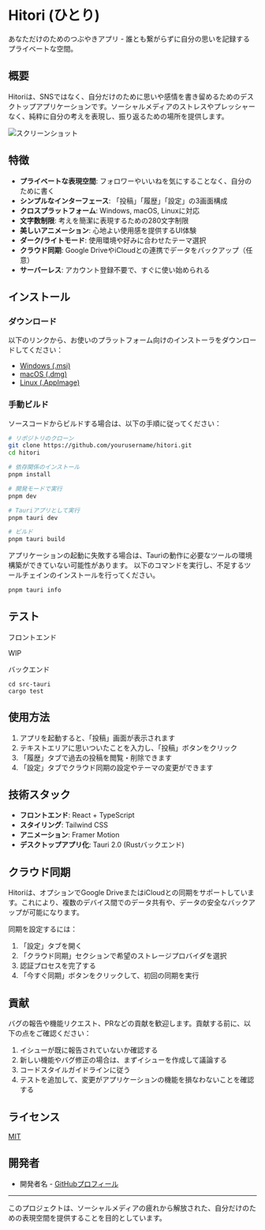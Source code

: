 # Hitori (ひとり)

あなただけのためのつぶやきアプリ - 誰とも繋がらずに自分の思いを記録するプライベートな空間。

## 概要

Hitoriは、SNSではなく、自分だけのために思いや感情を書き留めるためのデスクトップアプリケーションです。ソーシャルメディアのストレスやプレッシャーなく、純粋に自分の考えを表現し、振り返るための場所を提供します。

![スクリーンショット](./screenshot.png) <!-- 実際のアプリのスクリーンショットに差し替えてください -->

## 特徴

- **プライベートな表現空間**: フォロワーやいいねを気にすることなく、自分のために書く
- **シンプルなインターフェース**: 「投稿」「履歴」「設定」の3画面構成
- **クロスプラットフォーム**: Windows, macOS, Linuxに対応
- **文字数制限**: 考えを簡潔に表現するための280文字制限
- **美しいアニメーション**: 心地よい使用感を提供するUI体験
- **ダーク/ライトモード**: 使用環境や好みに合わせたテーマ選択
- **クラウド同期**: Google DriveやiCloudとの連携でデータをバックアップ（任意）
- **サーバーレス**: アカウント登録不要で、すぐに使い始められる

## インストール

### ダウンロード

以下のリンクから、お使いのプラットフォーム向けのインストーラをダウンロードしてください：

- [Windows (.msi)](https://example.com/hitori-windows.msi)
- [macOS (.dmg)](https://example.com/hitori-macos.dmg)
- [Linux (.AppImage)](https://example.com/hitori-linux.AppImage)

### 手動ビルド

ソースコードからビルドする場合は、以下の手順に従ってください：

```bash
# リポジトリのクローン
git clone https://github.com/yourusername/hitori.git
cd hitori

# 依存関係のインストール
pnpm install

# 開発モードで実行
pnpm dev

# Tauriアプリとして実行
pnpm tauri dev

# ビルド
pnpm tauri build
```

アプリケーションの起動に失敗する場合は、Tauriの動作に必要なツールの環境構築ができていない可能性があります。
以下のコマンドを実行し、不足するツールチェインのインストールを行ってください。

```bash
pnpm tauri info
```

## テスト

フロントエンド

WIP

バックエンド

```
cd src-tauri
cargo test
```

## 使用方法

1. アプリを起動すると、「投稿」画面が表示されます
2. テキストエリアに思いついたことを入力し、「投稿」ボタンをクリック
3. 「履歴」タブで過去の投稿を閲覧・削除できます
4. 「設定」タブでクラウド同期の設定やテーマの変更ができます

## 技術スタック

- **フロントエンド**: React + TypeScript
- **スタイリング**: Tailwind CSS
- **アニメーション**: Framer Motion
- **デスクトップアプリ化**: Tauri 2.0 (Rustバックエンド)

## クラウド同期

Hitoriは、オプションでGoogle DriveまたはiCloudとの同期をサポートしています。これにより、複数のデバイス間でのデータ共有や、データの安全なバックアップが可能になります。

同期を設定するには：

1. 「設定」タブを開く
2. 「クラウド同期」セクションで希望のストレージプロバイダを選択
3. 認証プロセスを完了する
4. 「今すぐ同期」ボタンをクリックして、初回の同期を実行

## 貢献

バグの報告や機能リクエスト、PRなどの貢献を歓迎します。貢献する前に、以下の点をご確認ください：

1. イシューが既に報告されていないか確認する
2. 新しい機能やバグ修正の場合は、まずイシューを作成して議論する
3. コードスタイルガイドラインに従う
4. テストを追加して、変更がアプリケーションの機能を損なわないことを確認する

## ライセンス

[MIT](LICENSE)

## 開発者

- 開発者名 - [GitHubプロフィール](https://github.com/yourusername)

---

このプロジェクトは、ソーシャルメディアの疲れから解放された、自分だけのための表現空間を提供することを目的としています。